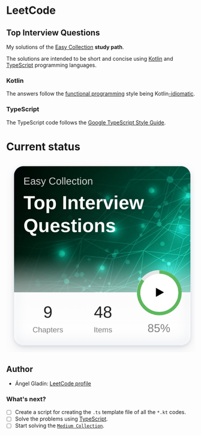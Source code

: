 # LeetCode
## Top Interview Questions

My solutions of the [Easy Collection](https://leetcode.com/explore/interview/card/top-interview-questions-easy/) **study path**.

The solutions are intended to be short and concise using [Kotlin](https://kotlinlang.org/) and [TypeScript](https://www.typescriptlang.org/) programming languages.

### Kotlin

The answers follow the [functional programming](https://github.com/readme/featured/functional-programming) style being Kotlin[-idiomatic](https://kotlinlang.org/docs/idioms.html).

### TypeScript

The TypeScript code follows the [Google TypeScript Style Guide](https://google.github.io/styleguide/tsguide.html).

# Current status

![ ](./.art/screenshot-status.png)

## Author

- Ángel Gladín: [LeetCode profile](https://leetcode.com/angelgladin/)

### What's next?

- [ ] Create a script for creating the `.ts` template file of all the `*.kt` codes.
- [ ] Solve the problems using [TypeScript](https://www.typescriptlang.org/).
- [ ] Start solving the [`Medium Collection`](https://leetcode.com/explore/interview/card/top-interview-questions-medium/).
